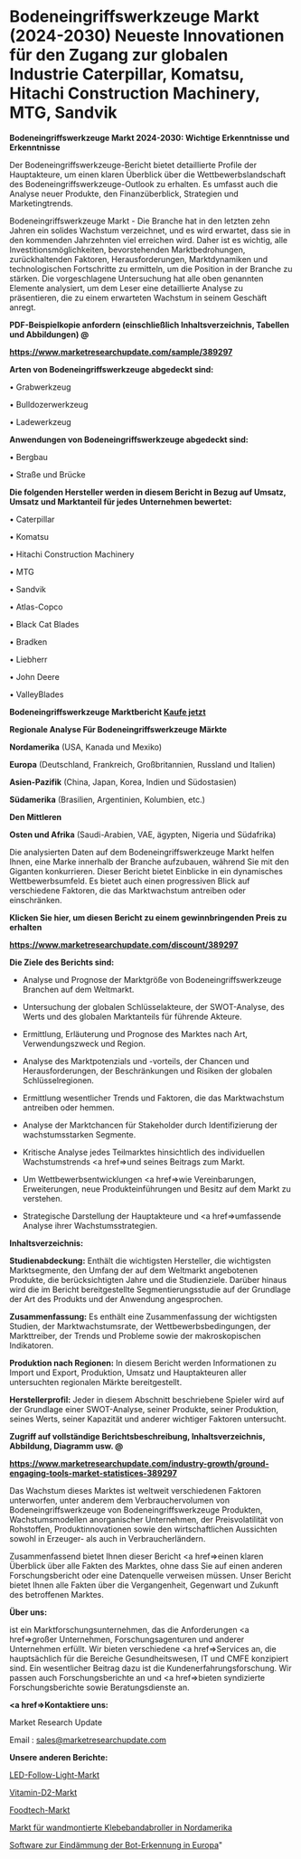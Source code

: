# Bodeneingriffswerkzeuge Markt (2024-2030) Neueste Innovationen für den Zugang zur globalen Industrie Caterpillar, Komatsu, Hitachi Construction Machinery, MTG, Sandvik

<strong>Bodeneingriffswerkzeuge Markt 2024-2030: Wichtige Erkenntnisse und Erkenntnisse</strong>

Der Bodeneingriffswerkzeuge-Bericht bietet detaillierte Profile der Hauptakteure, um einen klaren Überblick über die Wettbewerbslandschaft des Bodeneingriffswerkzeuge-Outlook zu erhalten. Es umfasst auch die Analyse neuer Produkte, den Finanzüberblick, Strategien und Marketingtrends.

Bodeneingriffswerkzeuge Markt - Die Branche hat in den letzten zehn Jahren ein solides Wachstum verzeichnet, und es wird erwartet, dass sie in den kommenden Jahrzehnten viel erreichen wird. Daher ist es wichtig, alle Investitionsmöglichkeiten, bevorstehenden Marktbedrohungen, zurückhaltenden Faktoren, Herausforderungen, Marktdynamiken und technologischen Fortschritte zu ermitteln, um die Position in der Branche zu stärken. Die vorgeschlagene Untersuchung hat alle oben genannten Elemente analysiert, um dem Leser eine detaillierte Analyse zu präsentieren, die zu einem erwarteten Wachstum in seinem Geschäft anregt.



<strong><b>PDF-Beispielkopie anfordern (einschließlich Inhaltsverzeichnis, Tabellen und Abbildungen) @ </b></strong>

<strong><a href=https://www.marketresearchupdate.com/sample/389297>

<strong>https://www.marketresearchupdate.com/sample/389297</u></a></strong></strong>



<strong>Arten von Bodeneingriffswerkzeuge abgedeckt sind:</strong>

• Grabwerkzeug

• Bulldozerwerkzeug

• Ladewerkzeug



<strong>Anwendungen von Bodeneingriffswerkzeuge abgedeckt sind:</strong>

• Bergbau

• Straße und Brücke



<strong>Die folgenden Hersteller werden in diesem Bericht in Bezug auf Umsatz, Umsatz und Marktanteil für jedes Unternehmen bewertet:</strong>

• Caterpillar

• Komatsu

• Hitachi Construction Machinery

• MTG

• Sandvik

• Atlas-Copco

• Black Cat Blades

• Bradken

• Liebherr

• John Deere

• ValleyBlades



<strong>Bodeneingriffswerkzeuge Marktbericht <a href=https://www.marketresearchupdate.com/buynow/389297>Kaufe jetzt</a></strong>



<strong>Regionale Analyse Für Bodeneingriffswerkzeuge Märkte</strong>



<strong>Nordamerika</strong> (USA, Kanada und Mexiko)



<strong>Europa</strong> (Deutschland, Frankreich, Großbritannien, Russland und Italien)



<strong>Asien-Pazifik</strong> (China, Japan, Korea, Indien und Südostasien)



<strong>Südamerika</strong> (Brasilien, Argentinien, Kolumbien, etc.)



<strong>Den Mittleren</strong> 

<strong>Osten und Afrika</strong> (Saudi-Arabien, VAE, ägypten, Nigeria und Südafrika)

Die analysierten Daten auf dem Bodeneingriffswerkzeuge Markt helfen Ihnen, eine Marke innerhalb der Branche aufzubauen, während Sie mit den Giganten konkurrieren. Dieser Bericht bietet Einblicke in ein dynamisches Wettbewerbsumfeld. Es bietet auch einen progressiven Blick auf verschiedene Faktoren, die das Marktwachstum antreiben oder einschränken.



<strong>Klicken Sie hier, um diesen Bericht zu einem gewinnbringenden Preis zu erhalten
</strong>

<strong><a href=https://www.marketresearchupdate.com/discount/389297>https://www.marketresearchupdate.com/discount/389297</b></u></strong></a>



<strong>Die Ziele des Berichts sind:</strong>

- Analyse und Prognose der Marktgröße von Bodeneingriffswerkzeuge Branchen auf dem Weltmarkt.

- Untersuchung der globalen Schlüsselakteure, der SWOT-Analyse, des Werts und des globalen Marktanteils für führende Akteure.

- Ermittlung, Erläuterung und Prognose des Marktes nach Art, Verwendungszweck und Region.

- Analyse des Marktpotenzials und -vorteils, der Chancen und Herausforderungen, der Beschränkungen und Risiken der globalen Schlüsselregionen.

- Ermittlung wesentlicher Trends und Faktoren, die das Marktwachstum antreiben oder hemmen.

- Analyse der Marktchancen für Stakeholder durch Identifizierung der wachstumsstarken Segmente.

- Kritische Analyse jedes Teilmarktes hinsichtlich des individuellen Wachstumstrends <a href=>und</a> seines Beitrags zum Markt.

- Um Wettbewerbsentwicklungen <a href=>wie</a> Vereinbarungen, Erweiterungen, neue Produkteinführungen und Besitz auf dem Markt zu verstehen.

- Strategische Darstellung der Hauptakteure und <a href=>umfas</a>sende Analyse ihrer Wachstumsstrategien.



<strong>Inhaltsverzeichnis:</strong>



<strong>Studienabdeckung:</strong> Enthält die wichtigsten Hersteller, die wichtigsten Marktsegmente, den Umfang der auf dem Weltmarkt angebotenen Produkte, die berücksichtigten Jahre und die Studienziele. Darüber hinaus wird die im Bericht bereitgestellte Segmentierungsstudie auf der Grundlage der Art des Produkts und der Anwendung angesprochen.



<strong>Zusammenfassung:</strong> Es enthält eine Zusammenfassung der wichtigsten Studien, der Marktwachstumsrate, der Wettbewerbsbedingungen, der Markttreiber, der Trends und Probleme sowie der makroskopischen Indikatoren.



<strong>Produktion nach Regionen:</strong> In diesem Bericht werden Informationen zu Import und Export, Produktion, Umsatz und Hauptakteuren aller untersuchten regionalen Märkte bereitgestellt.



<strong>Herstellerprofil:</strong> Jeder in diesem Abschnitt beschriebene Spieler wird auf der Grundlage einer SWOT-Analyse, seiner Produkte, seiner Produktion, seines Werts, seiner Kapazität und anderer wichtiger Faktoren untersucht.



<strong><b>Zugriff auf vollständige Berichtsbeschreibung, Inhaltsverzeichnis, Abbildung, Diagramm usw. @ </b></strong>

<strong><a href=https://www.marketresearchupdate.com/industry-growth/ground-engaging-tools-market-statistices-389297>https://www.marketresearchupdate.com/industry-growth/ground-engaging-tools-market-statistices-389297</a></strong>

Das Wachstum dieses Marktes ist weltweit verschiedenen Faktoren unterworfen, unter anderem dem Verbrauchervolumen von Bodeneingriffswerkzeuge von Bodeneingriffswerkzeuge Produkten, Wachstumsmodellen anorganischer Unternehmen, der Preisvolatilität von Rohstoffen, Produktinnovationen sowie den wirtschaftlichen Aussichten sowohl in Erzeuger- als auch in Verbraucherländern.

Zusammenfassend bietet Ihnen dieser Bericht <a href=>einen</a> klaren Überblick über alle Fakten des Marktes, ohne dass Sie auf einen anderen Forschungsbericht oder eine Datenquelle verweisen müssen. Unser Bericht bietet Ihnen alle Fakten über die Vergangenheit, Gegenwart und Zukunft des betroffenen Marktes.



<strong>Über uns:</strong>

 ist ein Marktforschungsunternehmen, das die Anforderungen <a href=>großer</a> Unternehmen, Forschungsagenturen und anderer Unternehmen erfüllt. Wir bieten verschiedene <a href=>Services</a> an, die hauptsächlich für die Bereiche Gesundheitswesen, IT und CMFE konzipiert sind. Ein wesentlicher Beitrag dazu ist die Kundenerfahrungsforschung. Wir passen auch Forschungsberichte an und <a href=>bieten</a> syndizierte Forschungsberichte sowie Beratungsdienste an.



<strong><a href=>Kontaktiere uns:</a></strong>

Market Research Update

Email : sales@marketresearchupdate.com



<strong>Unsere anderen Berichte:</strong>

<a href=https://www.linkedin.com/pulse/led-follow-light-market-analyzing-latest-developments>LED-Follow-Light-Markt</a>

<a href=https://www.linkedin.com/pulse/vitamin-d2-market-size-trends-consumption-future>Vitamin-D2-Markt</a>

<a href=https://www.linkedin.com/pulse/foodtech-market-report-2023-top-company-trends-future>Foodtech-Markt</a>

<a href=https://www.linkedin.com/pulse/north-america-wall-mount-tape-dispenser-market>Markt für wandmontierte Klebebandabroller in Nordamerika</a>

<a href=https://www.linkedin.com/pulse/europe-bot-detection-mitigation-software>Software zur Eindämmung der Bot-Erkennung in Europa</a>"
